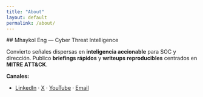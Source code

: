 ```yaml
---
title: "About"
layout: default
permalink: /about/
---
```


<section class="container prose">
## Mhaykol Eng — Cyber Threat Intelligence

Convierto señales dispersas en **inteligencia accionable** para SOC y dirección. Publico **briefings rápidos** y **writeups reproducibles** centrados en **MITRE ATT&CK**.

**Canales:**  
- [LinkedIn](https://www.linkedin.com/in/tu-perfil) · [X](https://x.com/tu_usuario) · [YouTube](https://youtube.com/@tu_canal) · [Email](mailto:tuemail@example.com)
</section>
